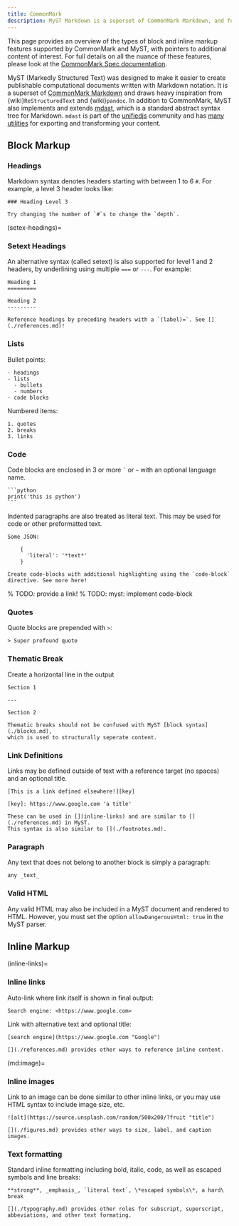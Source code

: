 ```yaml
---
title: CommonMark
description: MyST Markdown is a superset of CommonMark Markdown, and fully supports all of the markdown that you are used to. Here we describe all of the CommonMark features that are supported.
---
```


This page provides an overview of the types of block and inline markup features supported by CommonMark and MyST, with pointers to additional content of interest. For full details on all the nuance of these features, please look at the [CommonMark Spec documentation](https://spec.commonmark.org/).

MyST (Markedly Structured Text) was designed to make it easier to create publishable computational documents written with Markdown notation. It is a superset of [CommonMark Markdown](https://commonmark.org/) and draws heavy inspiration from {wiki}`ReStructuredText` and {wiki}`pandoc`. In addition to CommonMark, MyST also implements and extends [mdast](https://github.com/syntax-tree/mdast), which is a standard abstract syntax tree for Markdown. `mdast` is part of the [unifiedjs](https://unifiedjs.com) community and has [many utilities](https://unifiedjs.com/explore/keyword/mdast/) for exporting and transforming your content.

## Block Markup

### Headings

Markdown syntax denotes headers starting with between 1 to 6 `#`.
For example, a level 3 header looks like:

```{myst}
### Heading Level 3

Try changing the number of `#`s to change the `depth`.
```

(setex-headings)=

### Setext Headings

An alternative syntax (called setext) is also supported for level 1 and 2 headers,
by underlining using multiple `===` or `---`. For example:

```{myst}
Heading 1
=========

Heading 2
---------
```

```{seealso}
Reference headings by preceding headers with a `(label)=`. See [](./references.md)!
```

### Lists

Bullet points:

```{myst}
- headings
- lists
  - bullets
  - numbers
- code blocks
```

Numbered items:

```{myst}
1. quotes
2. breaks
3. links
```

### Code

Code blocks are enclosed in 3 or more `` ` `` or `~` with an optional language name.

````{myst}
```python
print('this is python')
```
````

Indented paragraphs are also treated as literal text. This may be used for code or other preformatted text.

```{myst}
Some JSON:

    {
      'literal': '*text*'
    }
```

```{seealso}
Create code-blocks with additional highlighting using the `code-block` directive. See more here!
```

% TODO: provide a link!
% TODO: myst: implement code-block

### Quotes

Quote blocks are prepended with `>`:

```{myst}
> Super profound quote
```

### Thematic Break

Create a horizontal line in the output

```{myst}
Section 1

---

Section 2
```

```{seealso}
Thematic breaks should not be confused with MyST [block syntax](./blocks.md),
which is used to structurally seperate content.
```

### Link Definitions

Links may be defined outside of text with a reference target (no spaces) and an optional title.

```{myst}
[This is a link defined elsewhere!][key]

[key]: https://www.google.com 'a title'
```

```{seealso}
These can be used in [](inline-links) and are similar to [](./references.md) in MyST.
This syntax is also similar to [](./footnotes.md).
```

### Paragraph

Any text that does not belong to another block is simply a paragraph:

```{myst}
any _text_
```

### Valid HTML

Any valid HTML may also be included in a MyST document and rendered to HTML. However, you must set the option `allowDangerousHtml: true` in the MyST parser.

## Inline Markup

(inline-links)=

### Inline links

Auto-link where link itself is shown in final output:

```{myst}
Search engine: <https://www.google.com>
```

Link with alternative text and optional title:

```{myst}
[search engine](https://www.google.com "Google")
```

```{seealso}
[](./references.md) provides other ways to reference inline content.
```

(md:image)=

### Inline images

Link to an image can be done similar to other inline links, or you may use HTML syntax to include image size, etc.

```{myst}
![alt](https://source.unsplash.com/random/500x200/?fruit "title")
```

```{seealso}
[](./figures.md) provides other ways to size, label, and caption images.
```

### Text formatting

Standard inline formatting including bold, italic, code, as well as escaped symbols and line breaks:

```{myst}
**strong**, _emphasis_, `literal text`, \*escaped symbols\*, a hard\
break
```

```{seealso}
[](./typography.md) provides other roles for subscript, superscript, abbeviations, and other text formating.
```
